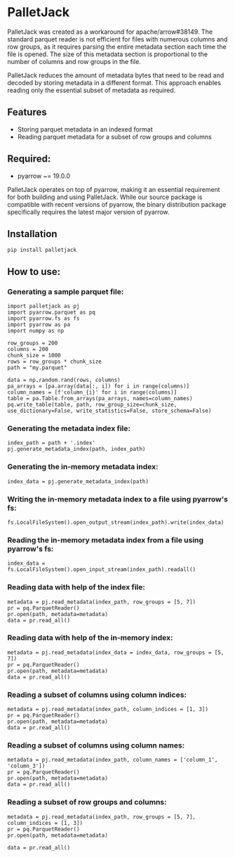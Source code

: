 # PalletJack
PalletJack was created as a workaround for apache/arrow#38149. The standard parquet reader is not efficient for files with numerous columns and row groups, as it requires parsing the entire metadata section each time the file is opened. The size of this metadata section is proportional to the number of columns and row groups in the file.

PalletJack reduces the amount of metadata bytes that need to be read and decoded by storing metadata in a different format. This approach enables reading only the essential subset of metadata as required.

## Features

- Storing parquet metadata in an indexed format
- Reading parquet metadata for a subset of row groups and columns

## Required:

- pyarrow  ~= 19.0.0
 
PalletJack operates on top of pyarrow, making it an essential requirement for both building and using PalletJack. While our source package is compatible with recent versions of pyarrow, the binary distribution package specifically requires the latest major version of pyarrow.

##  Installation

```
pip install palletjack
```

## How to use:


### Generating a sample parquet file:
```
import palletjack as pj
import pyarrow.parquet as pq
import pyarrow.fs as fs
import pyarrow as pa
import numpy as np

row_groups = 200
columns = 200
chunk_size = 1000
rows = row_groups * chunk_size
path = "my.parquet"

data = np.random.rand(rows, columns)
pa_arrays = [pa.array(data[:, i]) for i in range(columns)]
column_names = [f'column_{i}' for i in range(columns)]
table = pa.Table.from_arrays(pa_arrays, names=column_names)
pq.write_table(table, path, row_group_size=chunk_size, use_dictionary=False, write_statistics=False, store_schema=False)
```

### Generating the metadata index file:
```
index_path = path + '.index'
pj.generate_metadata_index(path, index_path)
```

### Generating the in-memory metadata index:
```
index_data = pj.generate_metadata_index(path)
```

### Writing the in-memory metadata index to a file using pyarrow's fs:
```
fs.LocalFileSystem().open_output_stream(index_path).write(index_data)
```

### Reading the in-memory metadata index from a file using pyarrow's fs:
```
index_data = fs.LocalFileSystem().open_input_stream(index_path).readall()
```

### Reading data with help of the index file:
```
metadata = pj.read_metadata(index_path, row_groups = [5, 7])
pr = pq.ParquetReader()
pr.open(path, metadata=metadata)
data = pr.read_all()
```

### Reading data with help of the in-memory index:
```
metadata = pj.read_metadata(index_data = index_data, row_groups = [5, 7])
pr = pq.ParquetReader()
pr.open(path, metadata=metadata)
data = pr.read_all()
```

### Reading a subset of columns using column indices:
```
metadata = pj.read_metadata(index_path, column_indices = [1, 3])
pr = pq.ParquetReader()
pr.open(path, metadata=metadata)
data = pr.read_all()
```

### Reading a subset of columns using column names:
```
metadata = pj.read_metadata(index_path, column_names = ['column_1', 'column_3'])
pr = pq.ParquetReader()
pr.open(path, metadata=metadata)
data = pr.read_all()
```

### Reading a subset of row groups and columns:
```
metadata = pj.read_metadata(index_path, row_groups = [5, 7], column_indices = [1, 3])
pr = pq.ParquetReader()
pr.open(path, metadata=metadata)

data = pr.read_all()
```

